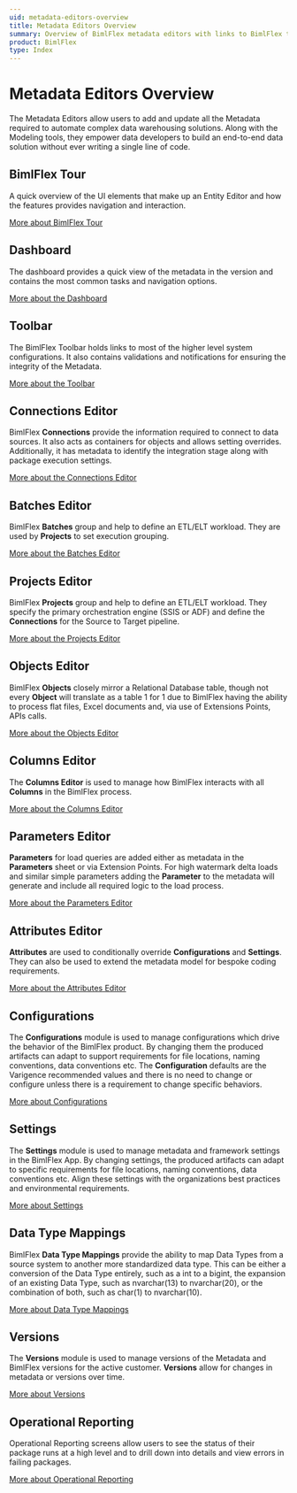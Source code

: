 ```yaml
---
uid: metadata-editors-overview
title: Metadata Editors Overview
summary: Overview of BimlFlex metadata editors with links to BimlFlex tour, dashboard, and editors
product: BimlFlex
type: Index
---
```

# Metadata Editors Overview

The Metadata Editors allow users to add and update all the Metadata required to automate complex data warehousing solutions. Along with the Modeling tools, they empower data developers to build an end-to-end data solution without ever writing a single line of code.

## BimlFlex Tour

A quick overview of the UI elements that make up an Entity Editor and how the features provides navigation and interaction.

[More about BimlFlex Tour](bimlflex-tour.md)

## Dashboard

The dashboard provides a quick view of the metadata in the version and contains the most common tasks and navigation options.

[More about the Dashboard](dashboard.md)

## Toolbar

The BimlFlex Toolbar holds links to most of the higher level system configurations. It also contains validations and notifications for ensuring the integrity of the Metadata.

[More about the Toolbar](toolbar.md)

## Connections Editor

BimlFlex **Connections** provide the information required to connect to data sources. It also acts as containers for objects and allows setting overrides. Additionally, it has metadata to identify the integration stage along with package execution settings.

[More about the Connections Editor](connections.md)

## Batches Editor

BimlFlex **Batches** group and help to define an ETL/ELT workload. They are used by **Projects** to set execution grouping.

[More about the Batches Editor](batches.md)

## Projects Editor

BimlFlex **Projects** group and help to define an ETL/ELT workload. They specify the primary orchestration engine (SSIS or ADF) and define the  **Connections** for the Source to Target pipeline.

[More about the Projects Editor](projects.md)

## Objects Editor

BimlFlex **Objects** closely mirror a Relational Database table, though not every **Object** will translate as a table 1 for 1 due to BimlFlex having the ability to process flat files, Excel documents and, via use of Extensions Points, APIs calls.

[More about the Objects Editor](objects.md)

## Columns Editor

The **Columns Editor** is used to manage how BimlFlex interacts with all **Columns** in the BimlFlex process.

[More about the Columns Editor](columns.md)

## Parameters Editor

**Parameters** for load queries are added either as metadata in the **Parameters** sheet or via Extension Points. For high watermark delta loads and similar simple parameters adding the **Parameter** to the metadata will generate and include all required logic to the load process.

[More about the Parameters Editor](parameters.md)

## Attributes Editor

**Attributes** are used to conditionally override **Configurations** and **Settings**. They can also be used to extend the metadata model for bespoke coding requirements.

[More about the Attributes Editor](attributes.md)

## Configurations

The **Configurations** module is used to manage configurations which drive the behavior of the BimlFlex product. By changing them the produced artifacts can adapt to support requirements for file locations, naming conventions, data conventions etc. The **Configuration** defaults are the Varigence recommended values and there is no need to change or configure unless there is a requirement to change specific behaviors.

[More about Configurations](configurations.md)

## Settings

The **Settings** module is used to manage metadata and framework settings in the BimlFlex App. By changing settings, the produced artifacts can adapt to specific requirements for file locations, naming conventions, data conventions etc. Align these settings with the organizations best practices and environmental requirements.

[More about Settings](settings.md)

## Data Type Mappings

BimlFlex **Data Type Mappings** provide the ability to map Data Types from a source system to another more standardized data type. This can be either a conversion of the Data Type entirely, such as a int to a bigint, the expansion of an existing Data Type, such as nvarchar(13) to nvarchar(20), or the combination of both, such as char(1) to nvarchar(10).

[More about Data Type Mappings](data-type-mappings.md)

## Versions

The **Versions** module is used to manage versions of the Metadata and BimlFlex versions for the active customer. **Versions** allow for changes in metadata or versions over time.

[More about Versions](versions.md)

## Operational Reporting

Operational Reporting screens allow users to see the status of their package runs at a high level and to drill down into details and view errors in failing packages.

[More about Operational Reporting](operational-reports.md)
